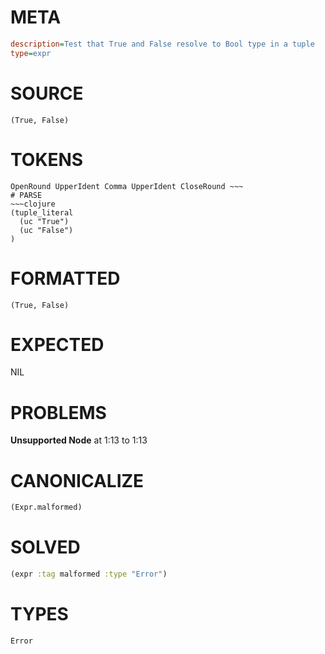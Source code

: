 # META
~~~ini
description=Test that True and False resolve to Bool type in a tuple
type=expr
~~~
# SOURCE
~~~roc
(True, False)
~~~
# TOKENS
~~~text
OpenRound UpperIdent Comma UpperIdent CloseRound ~~~
# PARSE
~~~clojure
(tuple_literal
  (uc "True")
  (uc "False")
)
~~~
# FORMATTED
~~~roc
(True, False)
~~~
# EXPECTED
NIL
# PROBLEMS
**Unsupported Node**
at 1:13 to 1:13

# CANONICALIZE
~~~clojure
(Expr.malformed)
~~~
# SOLVED
~~~clojure
(expr :tag malformed :type "Error")
~~~
# TYPES
~~~roc
Error
~~~
